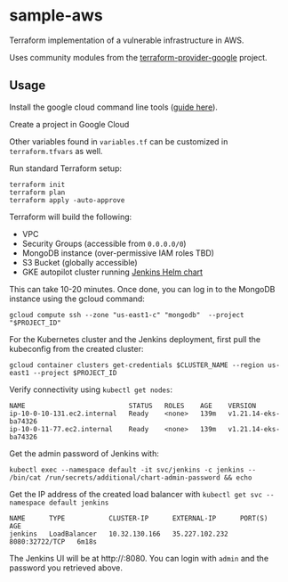 # sample-aws

Terraform implementation of a vulnerable infrastructure in AWS.

Uses community modules from the [terraform-provider-google](https://github.com/hashicorp/terraform-provider-google) project.

## Usage

Install the google cloud command line tools ([guide here](https://cloud.google.com/sdk/docs/install)).

Create a project in Google Cloud

Other variables found in `variables.tf` can be customized in `terraform.tfvars` as well.

Run standard Terraform setup:

```
terraform init
terraform plan
terraform apply -auto-approve
```

Terraform will build the following:
- VPC
- Security Groups (accessible from `0.0.0.0/0`)
- MongoDB instance (over-permissive IAM roles TBD)
- S3 Bucket (globally accessible)
- GKE autopilot cluster running [Jenkins Helm chart](https://github.com/jenkinsci/helm-charts)

This can take 10-20 minutes.  Once done, you can log in to the MongoDB instance using the gcloud command:

`gcloud compute ssh --zone "us-east1-c" "mongodb"  --project "$PROJECT_ID"`

For the Kubernetes cluster and the Jenkins deployment, first pull the kubeconfig from the created cluster:

`gcloud container clusters get-credentials $CLUSTER_NAME --region us-east1 --project $PROJECT_ID`

Verify connectivity using `kubectl get nodes`:
```
NAME                          STATUS   ROLES    AGE    VERSION
ip-10-0-10-131.ec2.internal   Ready    <none>   139m   v1.21.14-eks-ba74326
ip-10-0-11-77.ec2.internal    Ready    <none>   139m   v1.21.14-eks-ba74326
```

Get the admin password of Jenkins with:
```
kubectl exec --namespace default -it svc/jenkins -c jenkins -- /bin/cat /run/secrets/additional/chart-admin-password && echo
```

Get the IP address of the created load balancer with `kubectl get svc --namespace default jenkins`

```
NAME      TYPE           CLUSTER-IP      EXTERNAL-IP      PORT(S)          AGE
jenkins   LoadBalancer   10.32.130.166   35.227.102.232   8080:32722/TCP   6m18s
```

The Jenkins UI will be at http://<EXTERNAL-IP>:8080.  You can login with `admin` and the password you retrieved above.
